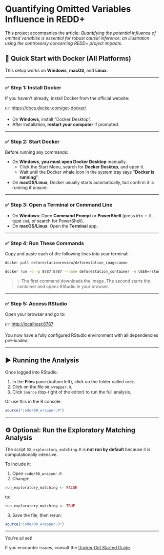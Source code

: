 # Quantifying Omitted Variables Influence in REDD+

This project accompanies the article: *Quantifying the potential influence of omitted variables is essential for robust causal inference: an illustration using the controversy concerning REDD+ project impacts*.

## 🚀 Quick Start with Docker (All Platforms)

This setup works on **Windows**, **macOS**, and **Linux**.

------------------------------------------------------------------------

### ✅ Step 1: Install Docker

If you haven't already, install Docker from the official website:

👉 <https://docs.docker.com/get-docker/>

-   On **Windows**, install "Docker Desktop".
-   After installation, **restart your computer** if prompted.

------------------------------------------------------------------------

### ✅ Step 2: Start Docker

Before running any commands:

-   On **Windows**, **you must open Docker Desktop** manually.
    -   Click the Start Menu, search for **Docker Desktop**, and open it.
    -   Wait until the Docker whale icon in the system tray says "**Docker is running**".
-   On **macOS/Linux**, Docker usually starts automatically, but confirm it is running if unsure.

------------------------------------------------------------------------

### ✅ Step 3: Open a Terminal or Command Line

-   On **Windows**: Open **Command Prompt** or **PowerShell** (press `Win + R`, type `cmd`, or search for PowerShell).
-   On **macOS/Linux**: Open the **Terminal** app.

------------------------------------------------------------------------

### ✅ Step 4: Run These Commands

Copy and paste each of the following lines into your terminal:

``` bash
docker pull deforestationreview/deforestation_image:anon
```

``` bash
docker run -d -p 8787:8787 --name deforestation_container -e USER=rstudio -e PASSWORD=bayes deforestationreview/deforestation_image:anon
```

> 💡 The first command downloads the image. The second starts the container and opens RStudio in your browser.

------------------------------------------------------------------------

### ✅ Step 5: Access RStudio

Open your browser and go to:

👉 <http://localhost:8787>

You now have a fully configured RStudio environment with all dependencies pre-loaded.

------------------------------------------------------------------------

## ▶️ Running the Analysis

Once logged into RStudio:

1.  In the **Files** pane (bottom left), click on the folder called `code`.
2.  Click on the file `00_wrapper.R`.
3.  Click `Source` (top-right of the editor) to run the full analysis.

Or use this in the R console:

``` r
source("code/00_wrapper.R")
```

------------------------------------------------------------------------

## ⚙️ Optional: Run the Exploratory Matching Analysis

The script `02_exploratory_matching.R` is **not run by default** because it is computationally intensive.

To include it:

1.  Open `code/00_wrapper.R`
2.  Change:

``` r
run_exploratory_matching <- FALSE
```

to:

``` r
run_exploratory_matching <- TRUE
```

3.  Save the file, then rerun:

``` r
source("code/00_wrapper.R")
```

------------------------------------------------------------------------

You're all set!

If you encounter issues, consult the [Docker Get Started Guide](https://docs.docker.com/get-started/).
